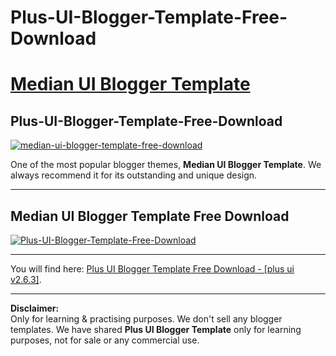 # Plus-UI-Blogger-Template-Free-Download
<h1><a href='https://www.imamuddinwp.com/2024/03/plus-ui-blogger-template-free-download.html'>Median UI Blogger Template</a></h1>
<h2>Plus-UI-Blogger-Template-Free-Download</h2>
<a href="https://imamuddinwp.blogspot.com/2024/03/plus-ui-blogger-template-free-download.html" target="_blank"> <img src="https://github.com/imamuddinwp/Plus-UI-Blogger-Template-Free-Download/blob/main/Plus-UI-Blogger-Template-Free-Download-imamuddinwp.png" alt="median-ui-blogger-template-free-download" /></a>
<p>One of the most popular blogger themes, <strong>Median UI Blogger Template</strong>. We always recommend it for its outstanding and unique design.</p>
<hr>
<h2>Median UI Blogger Template Free Download</h2>
<a href="https://imamuddinwp.blogspot.com/2024/03/median-ui-blogger-template-free-download.html" target="_blank"> <img src="https://github.com/imamuddinwp/Plus-UI-Blogger-Template-Free-Download/blob/main/Plus-UI-Blogger-Template-Free-Download-With-WhatsApp-Chat-Box.png" alt="Plus-UI-Blogger-Template-Free-Download" /></a>
<hr>
<p>You will find here: <a href='https://www.imamuddinwp.com/2024/03/plus-ui-blogger-template-free-download.html'>Plus UI Blogger Template Free Download - [plus ui v2.6.3]</a>.</p> <hr>
<p><b>Disclaimer:</b><br>Only for learning & practising purposes. We don't sell any blogger templates. We have shared <b>Plus UI Blogger Template</b> only for learning purposes, not for sale or any commercial use.</p>
